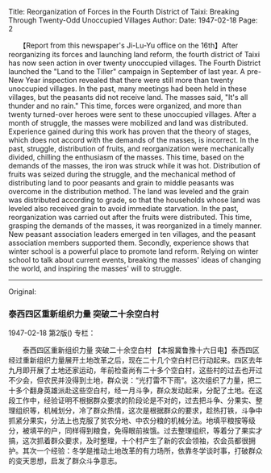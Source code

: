 Title: Reorganization of Forces in the Fourth District of Taixi: Breaking Through Twenty-Odd Unoccupied Villages
Author:
Date: 1947-02-18
Page: 2

　　【Report from this newspaper's Ji-Lu-Yu office on the 16th】After reorganizing its forces and launching land reform, the fourth district of Taixi has now seen action in over twenty unoccupied villages. The Fourth District launched the "Land to the Tiller" campaign in September of last year. A pre-New Year inspection revealed that there were still more than twenty unoccupied villages. In the past, many meetings had been held in these villages, but the peasants did not receive land. The masses said, "It's all thunder and no rain." This time, forces were organized, and more than twenty turned-over heroes were sent to these unoccupied villages. After a month of struggle, the masses were mobilized and land was distributed. Experience gained during this work has proven that the theory of stages, which does not accord with the demands of the masses, is incorrect. In the past, struggle, distribution of fruits, and reorganization were mechanically divided, chilling the enthusiasm of the masses. This time, based on the demands of the masses, the iron was struck while it was hot. Distribution of fruits was seized during the struggle, and the mechanical method of distributing land to poor peasants and grain to middle peasants was overcome in the distribution method. The land was leveled and the grain was distributed according to grade, so that the households whose land was leveled also received grain to avoid immediate starvation. In the past, reorganization was carried out after the fruits were distributed. This time, grasping the demands of the masses, it was reorganized in a timely manner. New peasant association leaders emerged in ten villages, and the peasant association members supported them. Secondly, experience shows that winter school is a powerful place to promote land reform. Relying on winter school to talk about current events, breaking the masses' ideas of changing the world, and inspiring the masses' will to struggle.



<hr /> 

Original: 


### 泰西四区重新组织力量  突破二十余空白村

1947-02-18
第2版()
专栏：

　　泰西四区重新组织力量
    突破二十余空白村
    【本报冀鲁豫十六日电】泰西四区经过重新组织力量展开土地改革之后，现在二十几个空白村已行动起来。四区去年九月即开展了土地还家运动，年前检查尚有二十多个空白村，这些村的过去也开过不少会，但农民并没得到土地，群众说：“光打雷不下雨”。这次组织了力量，把二十多个翻身英雄派赴这些空白村，经一月斗争，群众发动起来，分配了土地。在这段工作中，经验证明不根据群众要求的阶段论是不对的，过去把斗争、分果实、整理组织等，机械划分，冷了群众热情，这次是根据群众的要求，趁热打铁，斗争中抓紧分果实，分法上也克服了贫农分地、中农分粮的机械分法。地填平粮按等级分，被填平的户，同样得到粮食，免得眼前挨饿。过去整理组织，等着分了果实才搞，这次抓着群众要求，及时整理，十个村产生了新的农会领袖，农会员都很拥护。其次一个经验：冬学是推动土地改革的有力场所，依靠冬学谈时事，打破群众的变天思想，启发了群众斗争意志。
